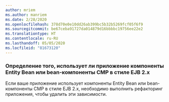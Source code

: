 ```yaml
---
author: mriem
ms.author: manriem
ms.date: 2/28/2020
ms.openlocfilehash: 378d70e0e10dd26ab399bc5b32b5269fcf05f6f9
ms.sourcegitcommit: be67ceba91727da014879d16bbbbc19756ee22e2
ms.translationtype: HT
ms.contentlocale: ru-RU
ms.lasthandoff: 05/05/2020
ms.locfileid: "81673120"
---
```

### <a name="determine-whether-your-application-uses-entity-beans-or-ejb-2x-style-cmp-beans"></a>Определение того, использует ли приложение компоненты Entity Bean или bean-компоненты CMP в стиле EJB 2.x

Если ваше приложение использует компоненты Entity Bean или bean-компоненты CMP в стиле EJB 2.x, необходимо выполнить рефакторинг приложения, чтобы удалить эти зависимости.
